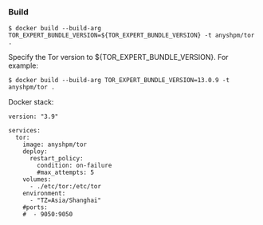 ### Build

```
$ docker build --build-arg TOR_EXPERT_BUNDLE_VERSION=${TOR_EXPERT_BUNDLE_VERSION} -t anyshpm/tor .
```

Specify the Tor version to ${TOR_EXPERT_BUNDLE_VERSION}. For example:

```
$ docker build --build-arg TOR_EXPERT_BUNDLE_VERSION=13.0.9 -t anyshpm/tor .
```

Docker stack:
```
version: "3.9"

services:
  tor:
    image: anyshpm/tor
    deploy:
      restart_policy:
        condition: on-failure
        #max_attempts: 5
    volumes:
      - ./etc/tor:/etc/tor
    environment:
      - "TZ=Asia/Shanghai"
    #ports:
    #  - 9050:9050
```
